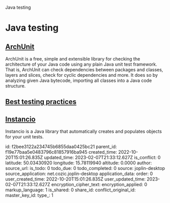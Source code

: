 Java testing

# Java testing

## [**ArchUnit**](https://www.archunit.org/)
ArchUnit is a free, simple and extensible library for checking the architecture of your Java code using any plain Java unit test framework. That is, ArchUnit can check dependencies between packages and classes, layers and slices, check for cyclic dependencies and more. It does so by analyzing given Java bytecode, importing all classes into a Java code structure.

## [**Best testing practices**](https://phauer.com/2019/modern-best-practices-testing-java/)

## [**Instancio**](https://github.com/instancio/instancio/)
Instancio is a Java library that automatically creates and populates objects for your unit tests.



id: f2bee3122a234745b6855daa0425bc21
parent_id: f19e77baa5e0483796c81857916ba945
created_time: 2022-10-20T15:01:26.835Z
updated_time: 2023-02-07T21:33:12.627Z
is_conflict: 0
latitude: 50.03430920
longitude: 15.78119940
altitude: 0.0000
author: 
source_url: 
is_todo: 0
todo_due: 0
todo_completed: 0
source: joplin-desktop
source_application: net.cozic.joplin-desktop
application_data: 
order: 0
user_created_time: 2022-10-20T15:01:26.835Z
user_updated_time: 2023-02-07T21:33:12.627Z
encryption_cipher_text: 
encryption_applied: 0
markup_language: 1
is_shared: 0
share_id: 
conflict_original_id: 
master_key_id: 
type_: 1